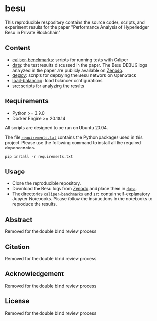 # besu
This reproducible respository contains the source codes, scripts, and experiment results for the paper "Performance Analysis of Hyperledger Besu in Private Blockchain"

## Content
* [caliper-benchmarks](/caliper-benchmarks): scripts for running tests with Caliper
* [data](/data): the test results discussed in the paper. The Besu DEBUG logs analyzed in the paper are publicly available on [Zenodo](https://zenodo.org/record/6578138#.Yo1QUuxMFQJ).
* [deploy](/deploy): scripts for deploying the Besu network on OpenStack
* [load-balancing](/load-balancing): load balancer configurations
* [src](/src): scripts for analyzing the results

## Requirements
* Python >= 3.9.0
* Docker Engine >= 20.10.14

All scripts are designed to be run on Ubuntu 20.04.

The file [`requirements.txt`](./requirements.txt) contains the Python packages used in this project. Please use the following command to install all the required dependencies.

```
pip install -r requirements.txt
```

## Usage
* Clone the reproducible repository.
* Download the Besu logs from [Zenodo](https://zenodo.org/record/6578138#.Yo1QUuxMFQJ) and place them in [`data`](/data).
* The directories [`caliper-benchmarks`](/caliper-benchmarks) and [`src`](/src) contain self-explanatory Jupyter Notebooks. Please follow the instructions in the notebooks to reproduce the results.

## Abstract
Removed for the double blind review process

## Citation
Removed for the double blind review process

## Acknowledgement
Removed for the double blind review process

## License
Removed for the double blind review process
